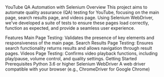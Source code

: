 YouTube QA Automation with Selenium
Overview
This project aims to automate quality assurance (QA) testing for YouTube, focusing on the main page, search results page, and videos page. Using Selenium WebDriver, we've developed a suite of tests to ensure these pages load correctly, function as expected, and provide a seamless user experience.

Features
Main Page Testing: Validates the presence of key elements and responsiveness of the main page.
Search Results Page Testing: Ensures search functionality returns results and allows navigation through result pages.
Videos Page Testing: Confirms video playback functions, including play/pause, volume control, and quality settings.
Getting Started
Prerequisites
Python 3.6 or higher
Selenium WebDriver
A web driver compatible with your browser (e.g., ChromeDriver for Google Chrome)
